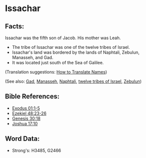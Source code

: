 # Issachar #

## Facts: ##

Issachar was the fifth son of Jacob. His mother was Leah.

* The tribe of Issachar was one of the twelve tribes of Israel.
* Issachar's land was bordered by the lands of Naphtali, Zebulun, Manasseh, and Gad.
* It was located just south of the Sea of Galilee. 

(Translation suggestions: [How to Translate Names](rc://en/ta/man/translate/translate-names))

(See also: [Gad](../names/gad.md), [Manasseh](../names/manasseh.md), [Naphtali](../names/naphtali.md), [twelve tribes of Israel](../other/12tribesofisrael.md), [Zebulun](../names/zebulun.md))

## Bible References: ##

* [Exodus 01:1-5](rc://en/tn/help/exo/01/01)
* [Ezekiel 48:23-26](rc://en/tn/help/ezk/48/23)
* [Genesis 30:18](rc://en/tn/help/gen/30/18)
* [Joshua 17:10](rc://en/tn/help/jos/17/10)

## Word Data: ##

* Strong's: H3485, G2466
